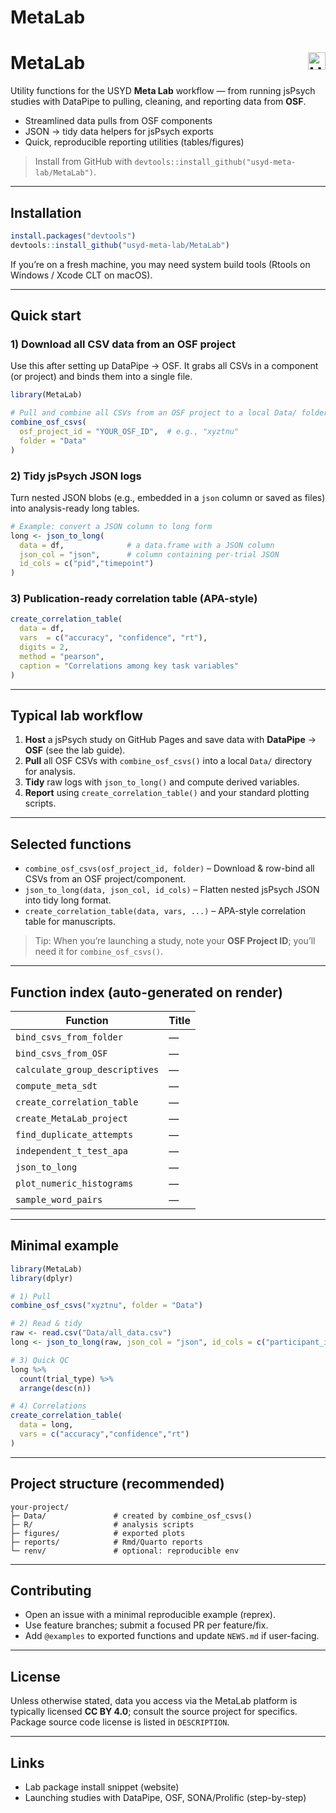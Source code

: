MetaLab
================

# MetaLab <img alt="USYD Meta Lab" src="https://usyd-meta-lab.github.io/files/usyd.ico" height="28" align="right"/>

Utility functions for the USYD **Meta Lab** workflow — from running
jsPsych studies with DataPipe to pulling, cleaning, and reporting data
from **OSF**.

- Streamlined data pulls from OSF components
- JSON → tidy data helpers for jsPsych exports
- Quick, reproducible reporting utilities (tables/figures)

> Install from GitHub with
> `devtools::install_github("usyd-meta-lab/MetaLab")`.

------------------------------------------------------------------------

## Installation

``` r
install.packages("devtools")
devtools::install_github("usyd-meta-lab/MetaLab")
```

If you’re on a fresh machine, you may need system build tools (Rtools on
Windows / Xcode CLT on macOS).

------------------------------------------------------------------------

## Quick start

### 1) Download all CSV data from an OSF project

Use this after setting up DataPipe → OSF. It grabs all CSVs in a
component (or project) and binds them into a single file.

``` r
library(MetaLab)

# Pull and combine all CSVs from an OSF project to a local Data/ folder
combine_osf_csvs(
  osf_project_id = "YOUR_OSF_ID",  # e.g., "xyztnu"
  folder = "Data"
)
```

### 2) Tidy jsPsych JSON logs

Turn nested JSON blobs (e.g., embedded in a `json` column or saved as
files) into analysis-ready long tables.

``` r
# Example: convert a JSON column to long form
long <- json_to_long(
  data = df,              # a data.frame with a JSON column
  json_col = "json",      # column containing per-trial JSON
  id_cols = c("pid","timepoint")
)
```

### 3) Publication-ready correlation table (APA-style)

``` r
create_correlation_table(
  data = df,
  vars  = c("accuracy", "confidence", "rt"),
  digits = 2,
  method = "pearson",
  caption = "Correlations among key task variables"
)
```

------------------------------------------------------------------------

## Typical lab workflow

1)  **Host** a jsPsych study on GitHub Pages and save data with
    **DataPipe** → **OSF** (see the lab guide).  
2)  **Pull** all OSF CSVs with `combine_osf_csvs()` into a local `Data/`
    directory for analysis.  
3)  **Tidy** raw logs with `json_to_long()` and compute derived
    variables.  
4)  **Report** using `create_correlation_table()` and your standard
    plotting scripts.

------------------------------------------------------------------------

## Selected functions

- `combine_osf_csvs(osf_project_id, folder)` – Download & row-bind all
  CSVs from an OSF project/component.  
- `json_to_long(data, json_col, id_cols)` – Flatten nested jsPsych JSON
  into tidy long format.  
- `create_correlation_table(data, vars, ...)` – APA-style correlation
  table for manuscripts.

> Tip: When you’re launching a study, note your **OSF Project ID**;
> you’ll need it for `combine_osf_csvs()`.

------------------------------------------------------------------------

## Function index (auto-generated on render)

| Function                       | Title |
|--------------------------------|-------|
| `bind_csvs_from_folder`        | —     |
| `bind_csvs_from_OSF`           | —     |
| `calculate_group_descriptives` | —     |
| `compute_meta_sdt`             | —     |
| `create_correlation_table`     | —     |
| `create_MetaLab_project`       | —     |
| `find_duplicate_attempts`      | —     |
| `independent_t_test_apa`       | —     |
| `json_to_long`                 | —     |
| `plot_numeric_histograms`      | —     |
| `sample_word_pairs`            | —     |

------------------------------------------------------------------------

## Minimal example

``` r
library(MetaLab)
library(dplyr)

# 1) Pull
combine_osf_csvs("xyztnu", folder = "Data")

# 2) Read & tidy
raw <- read.csv("Data/all_data.csv")
long <- json_to_long(raw, json_col = "json", id_cols = c("participant_id"))

# 3) Quick QC
long %>%
  count(trial_type) %>%
  arrange(desc(n))

# 4) Correlations
create_correlation_table(
  data = long,
  vars = c("accuracy","confidence","rt")
)
```

------------------------------------------------------------------------

## Project structure (recommended)

    your-project/
    ├─ Data/               # created by combine_osf_csvs()
    ├─ R/                  # analysis scripts
    ├─ figures/            # exported plots
    ├─ reports/            # Rmd/Quarto reports
    └─ renv/               # optional: reproducible env

------------------------------------------------------------------------

## Contributing

- Open an issue with a minimal reproducible example (reprex).
- Use feature branches; submit a focused PR per feature/fix.
- Add `@examples` to exported functions and update `NEWS.md` if
  user-facing.

------------------------------------------------------------------------

## License

Unless otherwise stated, data you access via the MetaLab platform is
typically licensed **CC BY 4.0**; consult the source project for
specifics. Package source code license is listed in `DESCRIPTION`.

------------------------------------------------------------------------

## Links

- Lab package install snippet (website)  
- Launching studies with DataPipe, OSF, SONA/Prolific (step-by-step)
